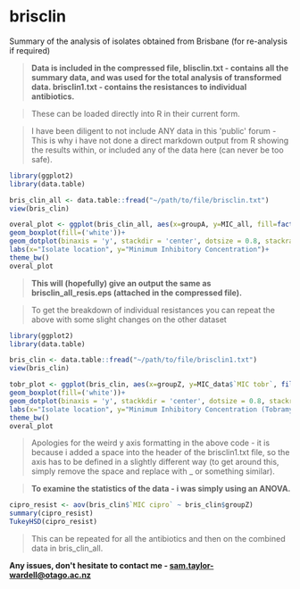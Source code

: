 # brisclin
Summary of the analysis of isolates obtained from Brisbane (for re-analysis if required)

>**Data is included in the compressed file, blisclin.txt - contains all the summary data, and was used for the total analysis of transformed data. brisclin1.txt - contains the resistances to individual antibiotics.**

>These can be loaded directly into R in their current form.

>I have been diligent to not include ANY data in this 'public' forum - This is why i have not done a direct markdown output from R showing the results within, or included any of the data here (can never be too safe).

```R
library(ggplot2)
library(data.table)

bris_clin_all <- data.table::fread("~/path/to/file/brisclin.txt")
view(bris_clin)

overal_plot <- ggplot(bris_clin_all, aes(x=groupA, y=MIC_all, fill=factor(ab)))+
geom_boxplot(fill=('white'))+
geom_dotplot(binaxis = 'y', stackdir = 'center', dotsize = 0.8, stackratio = 0.4)+
labs(x="Isolate location", y="Minimum Inhibitory Concentration")+
theme_bw()
overal_plot

```

>**This will (hopefully) give an output the same as brisclin_all_resis.eps (attached in the compressed file).**

>To get the breakdown of individual resistances you can repeat the above with some slight changes on the other dataset

```R
library(ggplot2)
library(data.table)

bris_clin <- data.table::fread("~/path/to/file/brisclin1.txt")
view(bris_clin)

tobr_plot <- ggplot(bris_clin, aes(x=groupZ, y=MIC_data$`MIC tobr`, fill_factor(groupZ)))+
geom_boxplot(fill=('white'))+
geom_dotplot(binaxis = 'y', stackkdir = 'center', dotsize = 0.8, stackratio = 0.4)+
labs(x="Isolate location", y="Minimum Inhibitory Concentration (Tobramycin mg.L-1)")+
theme_bw()
overal_plot

```

>Apologies for the weird y axis formatting in the above code - it is because i added a space into the header of the brisclin1.txt file, so the axis has to be defined in a slightly different way (to get around this, simply remove the space and replace with _ or something similar).

>**To examine the statistics of the data - i was simply using an ANOVA.**

```R
cipro_resist <- aov(bris_clin$`MIC cipro` ~ bris_clin$groupZ)
summary(cipro_resist)
TukeyHSD(cipro_resist)

```

> This can be repeated for all the antibiotics and then on the combined data in bris_clin_all.

****Any issues, don't hesitate to contact me - sam.taylor-wardell@otago.ac.nz****
